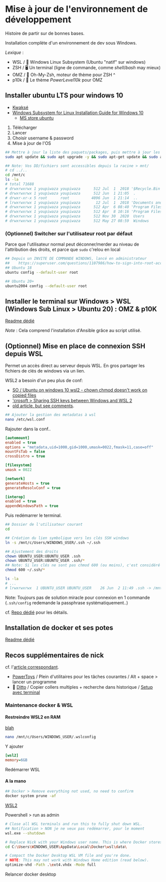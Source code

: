 # Mise à jour de l'environnement de développement

Histoire de partir sur de bonnes bases.

Installation complète d'un environnement de dev sous Windows.

*Lexique* :

- WSL / 🐧 Windows Linux Subsystem (Ubuntu "natif" sur windows)
- ZSH / 🖥️ Un terminal (ligne de commande, comme *shell*/*bash* may mieux)
- OMZ / 💅 Oh-My-Zsh, moteur de thème pour ZSH ^
- p10k / 🐲 Le thème *PowerLevel10k* pour OMZ

## Installer ubuntu LTS pour windows 10

- [Kwaksé](https://docs.microsoft.com/fr-fr/windows/wsl/about)
- [Windows Subsystem for Linux Installation Guide for Windows 10](https://docs.microsoft.com/fr-fr/windows/wsl/install-win10)
  - [MS store ubuntu](https://www.microsoft.com/fr-fr/p/ubuntu-2004-lts/9n6svws3rx71)

1. Télécharger
2. Lancer
3. Choisir username & password
4. Mise à jour de l'OS

```bash
## Mettre à jour la liste des paquets/packages, puis mettre à jour les paquets
sudo apt update && sudo apt upgrade -y && sudo apt-get update && sudo apt-get install -y

## Note: Vos DD/fichiers sont accessibles depuis la racine > mnt/
# cd ../..
cd /mnt/c
ls -la
# total 71688
# drwxrwxrwx 1 youpiwaza youpiwaza      512 Jul  1  2018 '$Recycle.Bin'
# drwxrwxrwx 1 youpiwaza youpiwaza      512 Jun  1 21:05  .
# drwxr-xr-x 5 root      root          4096 Jun  1 21:14  ..
# lrwxrwxrwx 1 youpiwaza youpiwaza       12 Jul  1  2018 'Documents and Settings' -> /mnt/c/Users
# drwxrwxrwx 1 youpiwaza youpiwaza      512 Apr  6 08:40 'Program Files'
# drwxrwxrwx 1 youpiwaza youpiwaza      512 Apr  8 10:16 'Program Files (x86)'
# drwxrwxrwx 1 youpiwaza youpiwaza      512 Nov 30  2020  Users
# drwxrwxrwx 1 youpiwaza youpiwaza      512 May 27 08:59  Windows
```

### (Optionnel) Switcher sur l'utilisateur root par défaut

Parce que l'utilisateur normal peut déconner/merder au niveau de l'attribution des droits, et parce que `sudo` c'relou en local

```bash
## Depuis un INVITE DE COMMANDE WINDOWS, lancé en administrateur
##    https://superuser.com/questions/1107986/how-to-sign-into-root-account-by-default-on-windows-subsystem-for-linux-bash-t#comment2465514_1291457
## Ubuntu 18
ubuntu config --default-user root

## Ubuntu 20+
ubuntu2004 config --default-user root
```

## Installer le terminal sur Windows > WSL (Windows Sub Linux > Ubuntu 20) : OMZ & p10K

[Readme dédié](01-terminal/README.md)

*Note* : Cela comprend l'installation d'Ansible grâce au script utilisé.

## (Optionnel) Mise en place de connexion SSH depuis WSL

Permet un accès direct au serveur depuis WSL. En gros partager les fichiers de clés de windows via un lien.

WSL2 a besoin d'un peu plus de conf:

- [SO / Ubuntu on windows 10 wsl2 - chown chmod doesn't work on copied files](https://stackoverflow.com/questions/63600692/ubuntu-on-windows-10-wsl2-chown-chmod-doesnt-work-on-copied-files)
- ['crosoft > Sharing SSH keys between Windows and WSL 2](https://devblogs.microsoft.com/commandline/sharing-ssh-keys-between-windows-and-wsl-2/)
- [old article, but see comments](https://florianbrinkmann.com/en/ssh-key-and-the-windows-subsystem-for-linux-3436/).

```bash
## Ajouter la gestion des metadatas à wsl
nano /etc/wsl.conf
```

Rajouter dans la conf..

```ini
[automount]
enabled = true
options = "metadata,uid=1000,gid=1000,umask=0022,fmask=11,case=off"
mountFsTab = false
crossDistro = true

[filesystem]
umask = 0022

[network]
generateHosts = true
generateResolvConf = true

[interop]
enabled = true
appendWindowsPath = true
```

Puis redémarrer le terminal.

```bash
## Dossier de l'utilisateur courant
cd

## Création du lien symbolique vers les clés SSH windows
ln -s /mnt/c/Users/WINDOWS_USER/.ssh ~/.ssh

## Ajustement des droits
chown UBUNTU_USER:UBUNTU_USER .ssh 
chown UBUNTU_USER:UBUNTU_USER .ssh/*
## Note: Si les clés ne sont pas chmod 600 (ou moins), c'est considéré comme une faille de sécurité et elles ne fonctionnent pas
chmod 600 ~/.ssh/*

ls -la
# ...
# lrwxrwxrwx  1 UBUNTU_USER UBUNTU_USER    26 Jun  2 11:49 .ssh -> /mnt/c/Users/WINDOWS_USER/.ssh
```

Note: Toujours pas de solution miracle pour connexion en 1 commande (`.ssh/config` redemande la passphrase systématiquement..)

cf. [Repo dédié](https://github.com/youpiwaza/server-related-tutorials/tree/master/02-ansible/01-configuration-ssh) pour les détails.

## Installation de docker et ses potes

[Readme dédié](02-docker/README.md)

## Recos supplémentaires de nick

cf. l'[article correspondant](https://nickjanetakis.com/blog/the-tools-i-use).

- [PowerToys](https://github.com/microsoft/PowerToys) / Plein d'utilitaires pour les tâches courantes / Alt + space > lancer un programme
- 💖 [Ditto](https://ditto-cp.sourceforge.io/) / Copier collers multiples + recherche dans historique / [Setup avec terminal](https://nickjanetakis.com/blog/boosting-software-developer-productivity-with-a-clipboard-manager)

### Maintenance docker & WSL

#### Restreindre WSL2 en RAM

[blah](https://youtu.be/idW-an99TAM?t=1515)

```bash
nano /mnt/c/Users/WINDOWS_USER/.wslconfig
```

Y ajouter

```ini
[wsl2]
memory=6GB
```

Redémarrer WSL

#### A la mano

```bash
## Docker > Remove everything not used, no need to confirm
docker system prune -af
```

[WSL2](https://nickjanetakis.com/blog/reclaiming-tons-of-diskspace-by-compacting-your-docker-desktop-wsl-2-vm)

Powershell > run as admin

```bash
# Close all WSL terminals and run this to fully shut down WSL.
## Notification > NON je ne veux pas redémarrer, pour le moment
wsl.exe --shutdown

# Replace Nick with your Windows user name. This is where Docker stores its VM file.
cd C:\Users\WINDOWS_USER\AppData\Local\Docker\wsl\data\

# Compact the Docker Desktop WSL VM file and you're done.
# NOTE: This may not work with Windows Home edition (read below).
optimize-vhd -Path .\ext4.vhdx -Mode full
```

Relancer docker desktop
